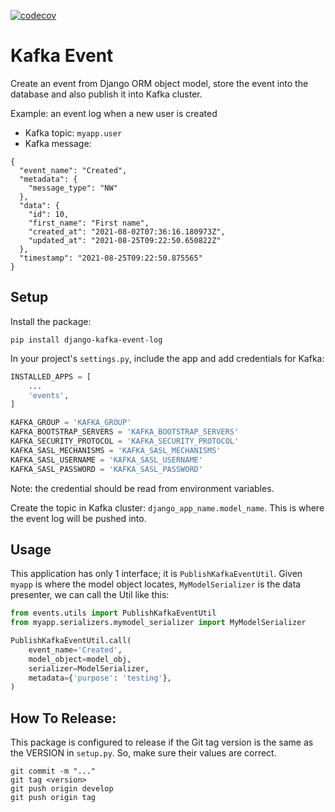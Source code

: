 [![codecov](https://codecov.io/gh/DiagVN/django-kafka-event-log/branch/develop/graph/badge.svg?token=2FtNkItJO7)](https://codecov.io/gh/DiagVN/django-kafka-event-log)

# Kafka Event

Create an event from Django ORM object model, store the event into the database and also publish it into Kafka cluster.

Example: an event log when a new user is created
- Kafka topic: `myapp.user`
- Kafka message:
```
{
  "event_name": "Created",
  "metadata": {
    "message_type": "NW"
  },
  "data": {
    "id": 10,
    "first_name": "First name",
    "created_at": "2021-08-02T07:36:16.180973Z",
    "updated_at": "2021-08-25T09:22:50.650822Z"
  },
  "timestamp": "2021-08-25T09:22:50.875565"
}
```


## Setup

Install the package:

```shell
pip install django-kafka-event-log
```

In your project's `settings.py`, include the app and add credentials for Kafka:

```python
INSTALLED_APPS = [
    ...
    'events',
]

KAFKA_GROUP = 'KAFKA_GROUP'
KAFKA_BOOTSTRAP_SERVERS = 'KAFKA_BOOTSTRAP_SERVERS'
KAFKA_SECURITY_PROTOCOL = 'KAFKA_SECURITY_PROTOCOL'
KAFKA_SASL_MECHANISMS = 'KAFKA_SASL_MECHANISMS'
KAFKA_SASL_USERNAME = 'KAFKA_SASL_USERNAME'
KAFKA_SASL_PASSWORD = 'KAFKA_SASL_PASSWORD'
```

Note: the credential should be read from environment variables.

Create the topic in Kafka cluster: `django_app_name.model_name`. This is where the event log will be pushed into.

## Usage

This application has only 1 interface; it is `PublishKafkaEventUtil`. Given `myapp` is where the model object
locates, `MyModelSerializer` is the data presenter, we can call the Util like this:

```python
from events.utils import PublishKafkaEventUtil
from myapp.serializers.mymodel_serializer import MyModelSerializer

PublishKafkaEventUtil.call(
    event_name='Created',
    model_object=model_obj,
    serializer=ModelSerializer,
    metadata={'purpose': 'testing'},
)
```

## How To Release:

This package is configured to release if the Git tag version is the same as the VERSION in `setup.py`. So, make sure
their values are correct.

```shell
git commit -m "..."
git tag <version>
git push origin develop
git push origin tag
```
